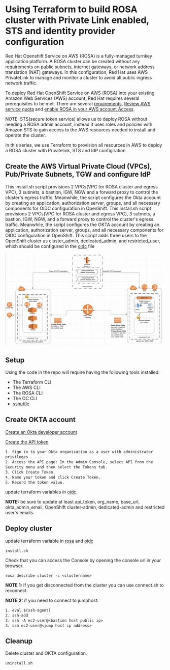 # Using Terraform to build ROSA cluster with Private Link enabled, STS and identity provider configuration

Red Hat Openshift Service on AWS (ROSA) is a fully-managed turnkey application platform. A ROSA cluster can be created without any requirements on public subnets, internet gateways, or network address translation (NAT) gateways. In this configuration, Red Hat uses AWS PrivateLink to manage and monitor a cluster to avoid all public ingress network traffic.

To deploy Red Hat OpenShift Service on AWS (ROSA) into your existing Amazon Web Services (AWS) account, Red Hat requires several prerequisites to be met. There are several [requirements](https://docs.openshift.com/rosa/rosa_planning/rosa-sts-aws-prereqs.html#rosa-sts-aws-prereqs), [Review AWS service quota](https://docs.openshift.com/rosa/rosa_planning/rosa-sts-required-aws-service-quotas.html#rosa-sts-required-aws-service-quotasr) and [enable ROSA in your AWS account Access](https://docs.openshift.com/rosa/rosa_planning/rosa-sts-setting-up-environment.html#rosa-sts-setting-up-environment).


NOTE: STS(secure token service) allows us to deploy ROSA without needing a ROSA admin account, instead it uses roles and policies with Amazon STS to gain access to the AWS resources needed to install and operate the cluster.

In this series, we use Terraform to provision all resources in AWS to deploy a ROSA cluster with Privatelink, STS and IdP configiration.  

## Create the AWS Virtual Private Cloud (VPCs), Pub/Private Subnets, TGW and configure IdP

This install.sh script provisions 2 VPCs(VPC for ROSA cluster and egress VPC), 3 subnets, a bastion, IGW, NGW and a forward proxy to control the cluster's egress traffic. Meanwhile, the script configures the Okta account by creating an application, authorization server, groups, and all necessary components for OIDC configuration in OpenShift. This install.sh script provisions 2 VPCs(VPC for ROSA cluster and egress VPC), 3 subnets, a bastion, IGW, NGW, and a forward proxy to control the cluster's egress traffic. Meanwhile, the script configures the OKTA account by creating an application, authorization server, groups, and all necessary components for OIDC configuration in OpenShift. This script adds three users to the OpenShift cluster as cluster_admin,  dedicated_admin, and restricted_user, which should be configured in the [oidc](./oidc/oidc.tf) file



![architecture diagram showing privatelink with TGW](./images/ROSA_PrivateLink_TGW_Proxy.png)

## Setup

Using the code in the repo will require having the following tools installed:

- The Terraform CLI
- The AWS CLI
- The ROSA CLI
- The OC CLI
- [sshuttle](https://github.com/sshuttle/sshuttle)

## Create OKTA account
[Create an Okta developer account](https://developer.okta.com/signup/)

[Create the API token](https://developer.okta.com/docs/guides/create-an-api-token/main/)
  
    1. Sign in to your Okta organization as a user with administrator privileges . ...
    2. Access the API page: In the Admin Console, select API from the Security menu and then select the Tokens tab.
    3. Click Create Token.
    4. Name your token and click Create Token.
    5. Record the token value.

update terraform variables in [oidc](./oidc/oidc.tf).

**NOTE:** be sure to update at least api_token, org_name, base_url, okta_admin_email, OpenShift cluster-admin, dedicated-admin and restricted user's emails.  
## Deploy cluster

update terraform variable in [rosa](./rosa/rosa_sts_prvlnk.tf) and [oidc](./oidc/oidc.tf)

   ```
   install.sh
   ```

 Check that you can access the Console by opening the console url in your browser.

   ```
   rosa describe cluster -c <clustername>
   ```
**NOTE 1:** if you get disconnected from the cluster you can use connect.sh to reconnect.

**NOTE 2:** if you need to connect to jumphost:
   ```
   1. eval $(ssh-agent)
   2. ssh-add
   3. ssh -A ec2-user@<bastion host public ip>
   3. ssh ec2-user@<jump host ip address>
   ```
## Cleanup

   Delete cluster and OKTA configuration.
   ```
   uninstall.sh
   ```

